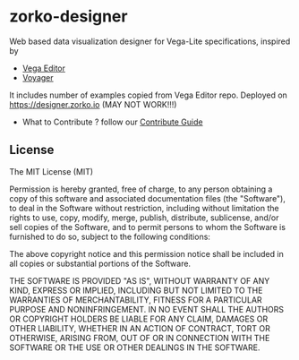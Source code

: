 # zorko-designer

Web based data visualization designer for Vega-Lite specifications, inspired by

* [Vega Editor](https://github.com/vega/editor)
* [Voyager](https://github.com/vega/voyager)

It includes number of examples copied from Vega Editor repo. Deployed on https://designer.zorko.io (MAY NOT WORK!!!)

* What to Contribute ? follow our [Contribute Guide](CONTRIBUTING.md)

## License

The MIT License (MIT)

Permission is hereby granted, free of charge, to any person obtaining a copy of this software and associated documentation files (the "Software"), to deal in the Software without restriction, including without limitation the rights to use, copy, modify, merge, publish, distribute, sublicense, and/or sell copies of the Software, and to permit persons to whom the Software is furnished to do so, subject to the following conditions:

The above copyright notice and this permission notice shall be included in all copies or substantial portions of the Software.

THE SOFTWARE IS PROVIDED "AS IS", WITHOUT WARRANTY OF ANY KIND, EXPRESS OR IMPLIED, INCLUDING BUT NOT LIMITED TO THE WARRANTIES OF MERCHANTABILITY, FITNESS FOR A PARTICULAR PURPOSE AND NONINFRINGEMENT. IN NO EVENT SHALL THE AUTHORS OR COPYRIGHT HOLDERS BE LIABLE FOR ANY CLAIM, DAMAGES OR OTHER LIABILITY, WHETHER IN AN ACTION OF CONTRACT, TORT OR OTHERWISE, ARISING FROM, OUT OF OR IN CONNECTION WITH THE SOFTWARE OR THE USE OR OTHER DEALINGS IN THE SOFTWARE.
